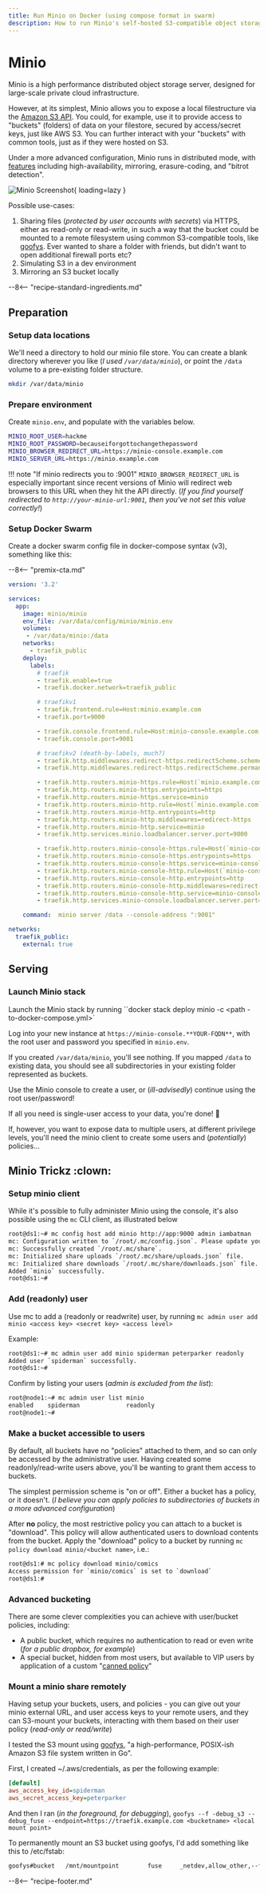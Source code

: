 ```yaml
---
title: Run Minio on Docker (using compose format in swarm)
description: How to run Minio's self-hosted S3-compatible object storage under Docker Swarm, using docker-compose v3 syntax
---
```


# Minio

Minio is a high performance distributed object storage server, designed for
large-scale private cloud infrastructure.

However, at its simplest, Minio allows you to expose a local filestructure via the [Amazon S3 API](https://docs.aws.amazon.com/AmazonS3/latest/API/Welcome.html). You could, for example, use it to provide access to "buckets" (folders) of data on your filestore, secured by access/secret keys, just like AWS S3. You can further interact with your "buckets" with common tools, just as if they were hosted on S3.

Under a more advanced configuration, Minio runs in distributed mode, with [features](https://docs.min.io/minio/baremetal/concepts/feature-overview.html) including high-availability, mirroring, erasure-coding, and "bitrot detection".

![Minio Screenshot](../images/minio.png){ loading=lazy }

Possible use-cases:

1. Sharing files (_protected by user accounts with secrets_) via HTTPS, either as read-only or read-write, in such a way that the bucket could be mounted to a remote filesystem using common S3-compatible tools, like [goofys](https://github.com/kahing/goofys). Ever wanted to share a folder with friends, but didn't want to open additional firewall ports etc?
2. Simulating S3 in a dev environment
3. Mirroring an S3 bucket locally

--8<-- "recipe-standard-ingredients.md"

## Preparation

### Setup data locations

We'll need a directory to hold our minio file store. You can create a blank directory wherever you like (*I used `/var/data/minio`*), or point the `/data` volume to a pre-existing folder structure.

```bash
mkdir /var/data/minio
```

### Prepare environment

Create `minio.env`, and populate with the variables below.

```bash
MINIO_ROOT_USER=hackme
MINIO_ROOT_PASSWORD=becauseiforgottochangethepassword
MINIO_BROWSER_REDIRECT_URL=https://minio-console.example.com
MINIO_SERVER_URL=https://minio.example.com
```

!!! note "If minio redirects you to :9001"
    `MINIO_BROWSER_REDIRECT_URL` is especially important since recent versions of Minio will redirect web browsers to this URL when they hit the API directly. (*If you find yourself redirected to `http://your-minio-url:9001`, then you've not set this value correctly!*)

### Setup Docker Swarm

Create a docker swarm config file in docker-compose syntax (v3), something like this:

--8<-- "premix-cta.md"

```yaml
version: '3.2'

services:
  app:
    image: minio/minio
    env_file: /var/data/config/minio/minio.env
    volumes:
     - /var/data/minio:/data
    networks:
      - traefik_public
    deploy:
      labels:
        # traefik
        - traefik.enable=true
        - traefik.docker.network=traefik_public 

        # traefikv1
        - traefik.frontend.rule=Host:minio.example.com
        - traefik.port=9000   

        - traefik.console.frontend.rule=Host:minio-console.example.com
        - traefik.console.port=9001 

        # traefikv2 (death-by-labels, much?)
        - traefik.http.middlewares.redirect-https.redirectScheme.scheme=https
        - traefik.http.middlewares.redirect-https.redirectScheme.permanent=true

        - traefik.http.routers.minio-https.rule=Host(`minio.example.com`)
        - traefik.http.routers.minio-https.entrypoints=https
        - traefik.http.routers.minio-https.service=minio
        - traefik.http.routers.minio-http.rule=Host(`minio.example.com`)
        - traefik.http.routers.minio-http.entrypoints=http
        - traefik.http.routers.minio-http.middlewares=redirect-https
        - traefik.http.routers.minio-http.service=minio
        - traefik.http.services.minio.loadbalancer.server.port=9000

        - traefik.http.routers.minio-console-https.rule=Host(`minio-console.example.com`)
        - traefik.http.routers.minio-console-https.entrypoints=https
        - traefik.http.routers.minio-console-https.service=minio-console
        - traefik.http.routers.minio-console-http.rule=Host(`minio-console.example.com`)
        - traefik.http.routers.minio-console-http.entrypoints=http
        - traefik.http.routers.minio-console-http.middlewares=redirect-https
        - traefik.http.routers.minio-console-http.service=minio-console
        - traefik.http.services.minio-console.loadbalancer.server.port=9001

    command:  minio server /data --console-address ":9001"

networks:
  traefik_public:
    external: true

```

## Serving

### Launch Minio stack

Launch the Minio stack by running ``docker stack deploy minio -c <path -to-docker-compose.yml>`

Log into your new instance at `https://minio-console.**YOUR-FQDN**`, with the root user and password you specified in `minio.env`.

If you created `/var/data/minio`, you'll see nothing. If you mapped `/data` to existing data, you should see all subdirectories in your existing folder represented as buckets.

Use the Minio console to create a user, or (*ill-advisedly*) continue using the root user/password!

If all you need is single-user access to your data, you're done! 🎉

If, however, you want to expose data to multiple users, at different privilege levels, you'll need the minio client to create some users and (_potentially_) policies...

## Minio Trickz :clown:

### Setup minio client

While it's possible to fully administer Minio using the console, it's also possible using the `mc` CLI client, as illustrated below

```bash
root@ds1:~# mc config host add minio http://app:9000 admin iambatman
mc: Configuration written to `/root/.mc/config.json`. Please update your access credentials.
mc: Successfully created `/root/.mc/share`.
mc: Initialized share uploads `/root/.mc/share/uploads.json` file.
mc: Initialized share downloads `/root/.mc/share/downloads.json` file.
Added `minio` successfully.
root@ds1:~#
```

### Add (readonly) user

Use mc to add a (readonly or readwrite) user, by running ```mc admin user add minio <access key> <secret key> <access level>```

Example:

```bash
root@ds1:~# mc admin user add minio spiderman peterparker readonly
Added user `spiderman` successfully.
root@ds1:~#
```

Confirm by listing your users (_admin is excluded from the list_):

```bash
root@node1:~# mc admin user list minio
enabled    spiderman             readonly
root@node1:~#
```

### Make a bucket accessible to users

By default, all buckets have no "policies" attached to them, and so can only be accessed by the administrative user. Having created some readonly/read-write users above, you'll be wanting to grant them access to buckets.

The simplest permission scheme is "on or off". Either a bucket has a policy, or it doesn't. (_I believe you can apply policies to subdirectories of buckets in a more advanced configuration_)

After **no** policy, the most restrictive policy you can attach to a bucket is "download". This policy will allow authenticated users to download contents from the bucket. Apply the "download" policy to a bucket by running ```mc policy download minio/<bucket name>```, i.e.:

```bash
root@ds1:# mc policy download minio/comics
Access permission for `minio/comics` is set to `download`
root@ds1:#
```

### Advanced bucketing

There are some clever complexities you can achieve with user/bucket policies, including:

* A public bucket, which requires no authentication to read or even write (_for a public dropbox, for example_)
* A special bucket, hidden from most users, but available to VIP users by application of a custom "[canned policy](https://docs.minio.io/docs/minio-multi-user-quickstart-guide.html)"

### Mount a minio share remotely

Having setup your buckets, users, and policies - you can give out your minio external URL, and user access keys to your remote users, and they can S3-mount your buckets, interacting with them based on their user policy (_read-only or read/write_)

I tested the S3 mount using [goofys](https://github.com/kahing/goofys), "a high-performance, POSIX-ish Amazon S3 file system written in Go".

First, I created ~/.aws/credentials, as per the following example:

```ini
[default]
aws_access_key_id=spiderman
aws_secret_access_key=peterparker
```

And then I ran (_in the foreground, for debugging_), `goofys --f -debug_s3 --debug_fuse --endpoint=https://traefik.example.com <bucketname> <local mount point>`

To permanently mount an S3 bucket using goofys, I'd add something like this to /etc/fstab:

```bash
goofys#bucket   /mnt/mountpoint        fuse     _netdev,allow_other,--file-mode=0666    0       0
```

[^1]: There are many S3-filesystem-mounting tools available, I just picked Goofys because it's simple. Google is your friend :)
[^2]: Some applications (_like [NextCloud](/recipes/nextcloud/)_) can natively mount S3 buckets
[^3]: Some backup tools (_like [Duplicity](/recipes/duplicity/)_) can backup directly to S3 buckets

--8<-- "recipe-footer.md"

